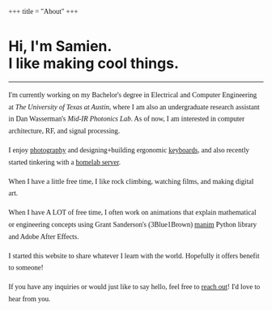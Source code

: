 +++
title = "About"
+++

# Hi, I'm Samien.<br>I like making cool things.

---
<style>p {font-family: "Source Code Pro"; line-height: 1.7; font-weight: 400;}</style>
I'm currently working on my Bachelor's degree in <colorize>Electrical and Computer Engineering</colorize> at *<colorize>The University of Texas at Austin</colorize>*, where I am also an undergraduate research assistant in Dan Wasserman's *Mid-IR Photonics Lab*. As of now, I am interested in <colorize>computer architecture</colorize>, <colorize>RF</colorize>, and <colorize>signal processing</colorize>.

I enjoy [photography](/photography) and designing+building ergonomic [keyboards](../tags/keyboards/), and also recently started tinkering with a [homelab server](placeholder).

When I have a little free time, I like <colorize>rock climbing</colorize>, watching <colorize>films</colorize>, and making <colorize>digital art</colorize>.

When I have A LOT of free time, I often work on animations that explain mathematical or engineering concepts using Grant Sanderson's (3Blue1Brown) [manim](https://www.manim.community/) Python library and <colorize>Adobe After Effects.</colorize>

I started this website to share whatever I learn with the world. Hopefully it offers benefit to someone!

If you have any inquiries or would just like to say hello, feel free to [reach out](../contact)! I'd love to hear from you.